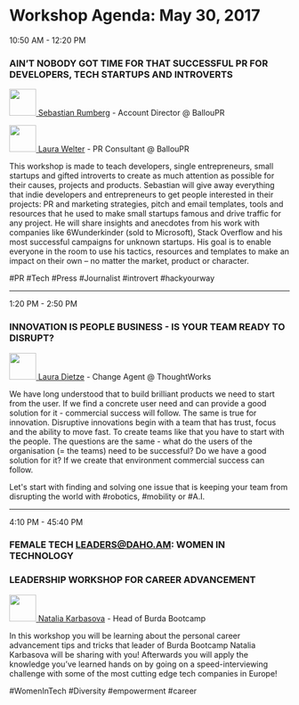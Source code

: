# Workshop Agenda: May 30, 2017

10:50 AM - 12:20 PM
### AIN’T NOBODY GOT TIME FOR THAT SUCCESSFUL PR FOR DEVELOPERS, TECH STARTUPS AND INTROVERTS

[<img src="http://daho.am/wp-content/uploads/2017/04/seb.png" width="48"> Sebastian Rumberg](http://daho.am/speaker/sebastian-rumberg/) - Account Director @ BallouPR

[<img src="http://daho.am/wp-content/uploads/2017/05/Screen-Shot-2017-05-23-at-11.08.43-AM.png" width="48"> Laura Welter](http://daho.am/speaker/laura-welter/) - PR Consultant @ BallouPR

This workshop is made to teach developers, single entrepreneurs, small startups and gifted introverts to create as much attention as possible for their causes, projects and products. Sebastian will give away everything that indie developers and entrepreneurs to get people interested in their projects: PR and marketing strategies, pitch and email templates, tools and resources that he used to make small startups famous and drive traffic for any project. He will share insights and anecdotes from his work with companies like 6Wunderkinder (sold to Microsoft), Stack Overflow and his most successful campaigns for unknown startups. His goal is to enable everyone in the room to use his tactics, resources and templates to make an impact on their own – no matter the market, product or character.

#PR #Tech #Press #Journalist #introvert #hackyourway

--------

1:20 PM - 2:50 PM
### INNOVATION IS PEOPLE BUSINESS - IS YOUR TEAM READY TO DISRUPT?
[<img src="http://daho.am/wp-content/uploads/2017/05/unnamed-1-e1495531496273.jpg" width="48"> Laura Dietze](http://daho.am/speaker/laura-dietze/) - Change Agent @ ThoughtWorks

We have long understood that to build brilliant products we need to start from the user. If we find a concrete user need and can provide a good solution for it - commercial success will follow. The same is true for innovation. Disruptive innovations begin with a team that has trust, focus and the ability to move fast. To create teams like that you have to start with the people. The questions are the same - what do the users of the organisation (= the teams) need to be successful? Do we have a good solution for it? If we create that environment commercial success can follow.

Let's start with finding and solving one issue that is keeping your team from disrupting the world with #robotics, #mobility or #A.I.

-----

4:10 PM - 45:40 PM
### FEMALE TECH LEADERS@DAHO.AM: WOMEN IN TECHNOLOGY
### LEADERSHIP WORKSHOP FOR CAREER ADVANCEMENT

[<img src="http://daho.am/wp-content/uploads/2017/05/AAEAAQAAAAAAAAeLAAAAJDYyZTI5YTI0LWYyYmItNDNmNS1iMTQ2LTUzNWMzOTFiYzk5OA.jpg" width="48"> Natalia Karbasova](http://daho.am/speaker/natalia-karbasova/) - Head of Burda Bootcamp

In this workshop you will be learning about the personal career advancement tips and tricks that leader of Burda Bootcamp Natalia Karbasova will be sharing with you! Afterwards you will apply the knowledge you’ve learned hands on by going on a speed-interviewing challenge with some of the most cutting edge tech companies in Europe!

#WomenInTech #Diversity #empowerment #career
